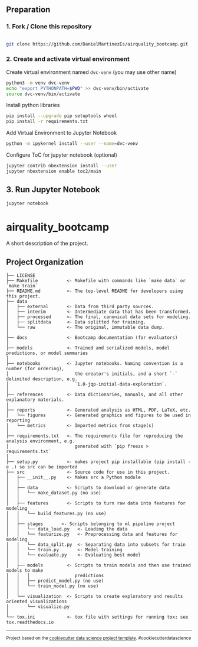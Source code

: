 ## Preparation

### 1. Fork / Clone this repository

```bash

git clone https://github.com/DanielMartinezEs/airquality_bootcamp.git
```


### 2. Create and activate virtual environment

Create virtual environment named `dvc-venv` (you may use other name)
```bash
python3 -m venv dvc-venv
echo "export PYTHONPATH=$PWD" >> dvc-venv/bin/activate
source dvc-venv/bin/activate
```
Install python libraries

```bash
pip install --upgrade pip setuptools wheel
pip install -r requirements.txt
```

Add Virtual Environment to Jupyter Notebook

```bash
python -m ipykernel install --user --name=dvc-venv
``` 

Configure ToC for jupyter notebook (optional)

```bash
jupyter contrib nbextension install --user
jupyter nbextension enable toc2/main
```

## 3. Run Jupyter Notebook

```bash
jupyter notebook
```


airquality_bootcamp
==============================

A short description of the project.

Project Organization
------------

    ├── LICENSE
    ├── Makefile           <- Makefile with commands like `make data` or `make train`
    ├── README.md          <- The top-level README for developers using this project.
    ├── data
    │   ├── external       <- Data from third party sources.
    │   ├── interim        <- Intermediate data that has been transformed.
    │   ├── processed      <- The final, canonical data sets for modeling.
    │   ├── splitdata      <- Data splitted for training.
    │   └── raw            <- The original, immutable data dump.
    │
    ├── docs               <- Bootcamp documentation (for evaluators)
    │
    ├── models             <- Trained and serialized models, model predictions, or model summaries
    │
    ├── notebooks          <- Jupyter notebooks. Naming convention is a number (for ordering),
    │                         the creator's initials, and a short `-` delimited description, e.g.
    │                         `1.0-jqp-initial-data-exploration`.
    │
    ├── references         <- Data dictionaries, manuals, and all other explanatory materials.
    │
    ├── reports            <- Generated analysis as HTML, PDF, LaTeX, etc.
    │   └── figures        <- Generated graphics and figures to be used in reporting
    │   └── metrics        <- Imported metrics from stage(s)
    │
    ├── requirements.txt   <- The requirements file for reproducing the analysis environment, e.g.
    │                         generated with `pip freeze > requirements.txt`
    │
    ├── setup.py           <- makes project pip installable (pip install -e .) so src can be imported
    ├── src                <- Source code for use in this project.
    │   ├── __init__.py    <- Makes src a Python module
    │   │
    │   ├── data           <- Scripts to download or generate data
    │   │   └── make_dataset.py (no use)
    │   │
    │   ├── features       <- Scripts to turn raw data into features for modeling
    │   │   └── build_features.py (no use)
    │   │
    │   ├── stages       <- Scripts belonging to ml pipeline project
    │   │   └── data_load.py   <- Loading the data
    │   │   └── featurize.py   <- Preprocessing data and features for modeling
    │   │   └── data_split.py  <- Separating data into subsets for train
    │   │   └── train.py       <- Model training
    │   │   └── evaluate.py    <- Evaluating best model
    │   │  
    │   ├── models         <- Scripts to train models and then use trained models to make
    │   │   │                 predictions
    │   │   ├── predict_model.py (no use)
    │   │   └── train_model.py (no use)
    │   │
    │   └── visualization  <- Scripts to create exploratory and results oriented visualizations
    │       └── visualize.py
    │
    └── tox.ini            <- tox file with settings for running tox; see tox.readthedocs.io


--------

<p><small>Project based on the <a target="_blank" href="https://drivendata.github.io/cookiecutter-data-science/">cookiecutter data science project template</a>. #cookiecutterdatascience</small></p>
